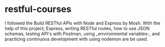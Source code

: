 # restful-courses

I followed the Build RESTful APIs with Node and Express by Mosh. With the help of this project; Express, writing RESTful routes, how to use JSON schemas, testing API's with Postman, using _environmental variables-, and practicing continuous development with using nodemon are be used.
